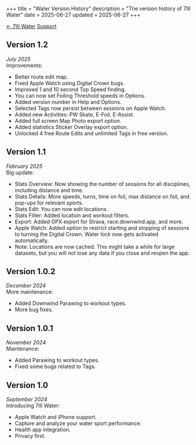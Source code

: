 +++
title = "Water Version History"
description = "The version history of 7III Water"
date = 2025-06-27
updated = 2025-06-27
+++

<a href="/water" class="btn" id="yellowButton">← 7III Water</a> <a href="/water/support" class="btn" id="yellowButton">Support</a>

## Version 1.2  
*July 2025*  
Improvements:

- Better route edit map.
- Fixed Apple Watch using Digital Crown bugs.  
- Improved 1 and 10 second Top Speed finding.  
- You can now set Foiling Threshold speeds in Options.  
- Added version number in Help and Options.  
- Selected Tags now persist between sessions on Apple Watch.  
- Added new Activities: PW Skate, E-Foil, E-Assist.  
- Added full screen Map Photo export option.  
- Added statistics Sticker Overlay export option.  
- Unlocked 4 free Route Edits and unlimited Tags in free version.  

## Version 1.1  
*February 2025*  
Big update:

- Stats Overview: Now showing the number of sessions for all disciplines, including distance and time.  
- Stats Details: More speeds, turns, time on foil, max distance on foil, and pop-ups for relevant sports.  
- Stats Edit: You can now edit locations.  
- Stats Filter: Added location and workout filters.  
- Export: Added GPX export for Strava, race.downwind.app, and more.  
- Apple Watch: Added option to restrict starting and stopping of sessions to turning the Digital Crown. Water lock now gets activated automatically.  
- Note: Locations are now cached. This might take a while for large datasets, but you will not lose any data if you close and reopen the app.  

## Version 1.0.2  
*December 2024*  
More maintenance:

- Added Downwind Parawing to workout types.  
- More bug fixes.  

## Version 1.0.1  
*November 2024*  
Maintenance:

- Added Parawing to workout types.  
- Fixed some bugs related to Tags.  

## Version 1.0  
*September 2024*  
Introducing 7III Water:

- Apple Watch and iPhone support.  
- Capture and analyze your water sport performance.  
- Health app integration.  
- Privacy first.  